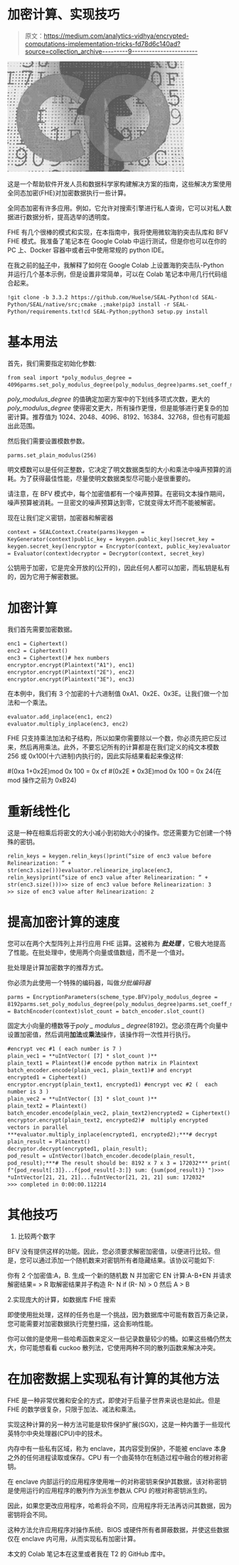 # 加密计算、实现技巧

> 原文：<https://medium.com/analytics-vidhya/encrypted-computations-implementation-tricks-fd78d6c140ad?source=collection_archive---------9----------------------->

![](img/db020974acff2466a25312f8a37ca11e.png)

这是一个帮助软件开发人员和数据科学家构建解决方案的指南，这些解决方案使用全同态加密(FHE)对加密数据执行一些计算。

全同态加密有许多应用。例如，它允许对搜索引擎进行私人查询，它可以对私人数据进行数据分析，提高选举的透明度。

FHE 有几个很棒的模式和实现，在本指南中，我将使用微软海豹突击队库和 BFV FHE 模式。我准备了笔记本在 Google Colab 中运行测试，但是你也可以在你的 PC 上、Docker 容器中或者云中使用常规的 python IDE。

在我之前的[帖子](/@alextmn1/encrypted-computations-using-google-colab-beca92c45f7c)中，我解释了如何在 Google Colab 上设置海豹突击队-Python 并运行几个基本示例，但是设置非常简单，可以在 Colab 笔记本中用几行代码组合起来。

```
!git clone -b 3.3.2 https://github.com/Huelse/SEAL-Python!cd SEAL-Python/SEAL/native/src;cmake .;make!pip3 install -r SEAL-Python/requirements.txt!cd SEAL-Python;python3 setup.py install
```

# 基本用法

首先，我们需要指定初始化参数:

```
from seal import *poly_modulus_degree = 4096parms.set_poly_modulus_degree(poly_modulus_degree)parms.set_coeff_modulus(CoeffModulus.BFVDefault(poly_modulus_degree))
```

*poly_modulus_degree* 的值确定加密方案中的下划线多项式次数，更大的 *poly_modulus_degree* 使得密文更大，所有操作更慢，但是能够进行更复杂的加密计算。推荐值为 1024、2048、4096、8192、16384、32768，但也有可能超出此范围。

然后我们需要设置模数参数。

```
parms.set_plain_modulus(256)
```

明文模数可以是任何正整数，它决定了明文数据类型的大小和乘法中噪声预算的消耗。为了获得最佳性能，尽量使明文数据类型尽可能小是很重要的。

请注意，在 BFV 模式中，每个加密值都有一个噪声预算。在密码文本操作期间，噪声预算被消耗。一旦密文的噪声预算达到零，它就变得太坏而不能被解密。

现在让我们定义密钥，加密器和解密器

```
context = SEALContext.Create(parms)keygen = KeyGenerator(context)public_key = keygen.public_key()secret_key = keygen.secret_key()encryptor = Encryptor(context, public_key)evaluator = Evaluator(context)decryptor = Decryptor(context, secret_key)
```

公钥用于加密，它是完全开放的(公开的)，因此任何人都可以加密，而私钥是私有的，因为它用于解密数据。

# 加密计算

我们首先需要加密数据。

```
enc1 = Ciphertext()
enc2 = Ciphertext()
enc3 = Ciphertext()# hex numbers
encryptor.encrypt(Plaintext("A1"), enc1)
encryptor.encrypt(Plaintext("2E"), enc2)
encryptor.encrypt(Plaintext("3E"), enc3)
```

在本例中，我们有 3 个加密的十六进制值 0xA1、0x2E、0x3E。让我们做一个加法和一个乘法。

```
evaluator.add_inplace(enc1, enc2)
evaluator.multiply_inplace(enc3, enc2)
```

FHE 只支持乘法加法和子结构，所以如果你需要除以一个数，你必须先把它反过来，然后再用乘法。此外，不要忘记所有的计算都是在我们定义的纯文本模数 256 或 0x100(十六进制)内执行的，因此实际结果看起来像这样:

#(0xa 1+0x2E)mod 0x 100 = 0x cf
#(0x2E * 0x3E)mod 0x 100 = 0x 24(在 mod 操作之前为 0xB24)

# 重新线性化

这是一种在相乘后将密文的大小减小到初始大小的操作。您还需要为它创建一个特殊的密钥。

```
relin_keys = keygen.relin_keys()print(“size of enc3 value before Relinearization: “ + str(enc3.size()))evaluator.relinearize_inplace(enc3, relin_keys)print(“size of enc3 value after Relinearization: “ + str(enc3.size()))>> size of enc3 value before Relinearization: 3 
>> size of enc3 value after Relinearization: 2
```

# 提高加密计算的速度

您可以在两个大型阵列上并行应用 FHE 运算。这被称为 ***批处理*** ，它极大地提高了性能。在批处理中，使用两个向量或值数组，而不是一个值对。

批处理是计算加密数字的推荐方式。

你必须为此使用一个特殊的编码器，叫做*分批编码器*

```
parms = EncryptionParameters(scheme_type.BFV)poly_modulus_degree = 8192parms.set_poly_modulus_degree(poly_modulus_degree)parms.set_coeff_modulus(CoeffModulus.BFVDefault(poly_modulus_degree))batch_encoder = BatchEncoder(context)slot_count = batch_encoder.slot_count()
```

固定大小向量的槽数等于*poly _ modulus _ degree*(8192)。您必须在两个向量中设置加密值，然后调用**加法**或**乘法**操作，该操作将一次性并行执行。

```
#encrypt vec #1 ( each number is 7 )
plain_vec1 = **uIntVector( [7] * slot_count )**
plain_text1 = Plaintext()# encode python matrix in Plaintext
batch_encoder.encode(plain_vec1, plain_text1)# and encrypt
encrypted1 = Ciphertext()
encryptor.encrypt(plain_text1, encrypted1) #encrypt vec #2 (  each number is 3 )
plain_vec2 = **uIntVector( [3] * slot_count )**
plain_text2 = Plaintext()
batch_encoder.encode(plain_vec2, plain_text2)encrypted2 = Ciphertext()
encryptor.encrypt(plain_text2, encrypted2)#  multiply encrypted vectors in parallel
***evaluator.multiply_inplace(encrypted1, encrypted2);***# decrypt
plain_result = Plaintext()
decryptor.decrypt(encrypted1, plain_result);
pod_result = uIntVector()batch_encoder.decode(plain_result, pod_result);***# The result should be: 8192 x 7 x 3 = 172032*** print( f"{pod_result[:3]}...f{pod_result[-3:]} sum: {sum(pod_result)} ")>>> *uIntVector[21, 21, 21]...fuIntVector[21, 21, 21] sum: 172032*
>>> completed in 0:00:00.112214
```

# 其他技巧

1.  比较两个数字

BFV 没有提供这样的功能。因此，您必须要求解密加密值，以便进行比较。但是，您可以通过添加一个随机数来对密钥所有者隐藏结果。该协议可能如下:

你有 2 个加密值:A，B.
生成一个新的随机数 N 并加密它 EN
计算:A-B+EN 并请求解密结果= > R
取解密结果并子构造 R- N
if (R- N) > 0 然后 A > B

2.实现庞大的计算，如数据库 FHE 搜索

即使使用批处理，这样的任务也是一个挑战，因为数据库中可能有数百万条记录，您可能需要对加密数据执行完整扫描，这会影响性能。

你可以做的是使用一些哈希函数来定义一些记录数量较少的桶。如果这些桶仍然太大，你可能想看看 cuckoo 散列法，它使用两种不同的散列函数来解决冲突。

# 在加密数据上实现私有计算的其他方法

FHE 是一种非常优雅和安全的方式，即使对于后量子世界来说也是如此。但是 FHE 的数学很复杂，只限于加法、减法和乘法。

实现这种计算的另一种方法可能是软件保护扩展(SGX)，这是一种内置于一些现代英特尔中央处理器(CPU)中的技术。

内存中有一些私有区域，称为 enclave，其内容受到保护，不能被 enclave 本身之外的任何进程读取或保存。CPU 有一个由英特尔在制造过程中融合的根对称密钥。

在 enclave 内部运行的应用程序使用唯一的对称密钥来保护其数据，该对称密钥是使用运行的应用程序的散列作为派生参数从 CPU 的根对称密钥派生的。

因此，如果您更改应用程序，哈希将会不同，应用程序将无法再访问其数据，因为密钥将会不同。

这种方法允许应用程序对操作系统、BIOS 或硬件所有者屏蔽数据，并使这些数据仅在 enclave 内可用，从而实现私有加密计算。

本文的 Colab 笔记本在这里或者我在 T2 的 GitHub 库中。